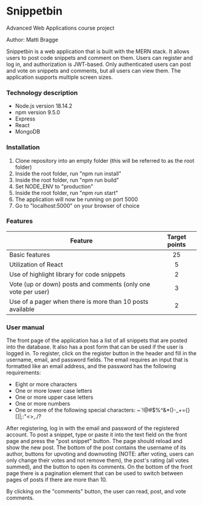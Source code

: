 # Snippetbin
Advanced Web Applications course project 

Author: Matti Bragge

Snippetbin is a web application that is built with the MERN stack. It allows users to post code snippets and comment on them. Users can register and log in, and authorization is JWT-based. Only authenticated users can post and vote on snippets and comments, but all users can view them. The application supports multiple screen sizes. 

### Technology description
- Node.js version 18.14.2
- npm version 9.5.0
- Express
- React
- MongoDB

### Installation
1. Clone repository into an empty folder (this will be referred to as the root folder)
1. Inside the root folder, run "npm run install"
1. Inside the root folder, run "npm run build"
1. Set NODE_ENV to "production"
1. Inside the root folder, run "npm run start"
1. The application will now be running on port 5000
1. Go to "localhost:5000" on your browser of choice

### Features
| Feature  | Target points |
| ------------- |:-------------:|
| Basic features      | 25     |
| Utilization of React      | 5     |
| Use of highlight library for code snippets      | 2     |
| Vote (up or down) posts and comments (only one vote per user)      | 3     |
| Use of a pager when there is more than 10 posts available     | 2     |

### User manual
The front page of the application has a list of all snippets that are posted into the database. It also has a post form that can be used if the user is logged in. To register, click on the register button in the header and fill in the username, email, and password fields. The email requires an input that is formatted like an email address, and the password has the following requirements:
- Eight or more characters
- One or more lower case letters
- One or more upper case letters
- One or more numbers
- One or more of the following special characters: ~`!@#$%^&*()-_+={}[]|;:"<>,.\/?

After registering, log in with the email and password of the registered account. To post a snippet, type or paste it into the text field on the front page and press the "post snippet" button. The page should reload and show the new post. The bottom of the post contains the username of its author, buttons for upvoting and downvoting (NOTE: after voting, users can only change their votes and not remove them), the post's rating (all votes summed), and the button to open its comments. On the bottom of the front page there is a pagination element that can be used to switch between pages of posts if there are more than 10. 

By clicking on the "comments" button, the user can read, post, and vote comments. 